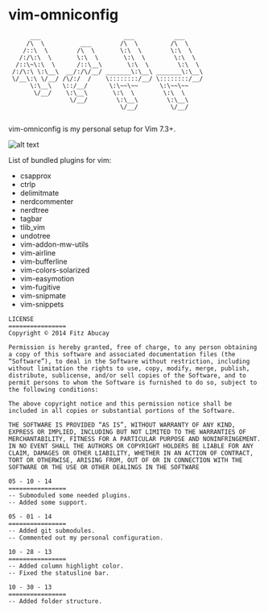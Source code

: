 # vim-omniconfig


```
      ___                       ___           ___     
     /\  \          ___        /\  \         /\  \    
    /::\  \        /\  \       \:\  \        \:\  \   
   /:/\:\  \       \:\  \       \:\  \        \:\  \  
  /::\~\:\  \      /::\__\       \:\  \        \:\  \ 
 /:/\:\ \:\__\  __/:/\/__/ _______\:\__\ _______\:\__\
 \/__\:\ \/__/ /\/:/  /    \::::::::/__/ \::::::::/__/
      \:\__\   \::/__/      \:\~~\~~      \:\~~\~~    
       \/__/    \:\__\       \:\  \        \:\  \     
                 \/__/        \:\__\        \:\__\    
                               \/__/         \/__/    
                                                  
```

vim-omniconfig is my personal setup for Vim 7.3+.

![alt text](https://drive.google.com/uc?export=download&id=0B-blOoIU6Jp5VDNSZkVHQWQ3akU "screenshot")


List of bundled plugins for vim:

+ csapprox
+ ctrlp
+ delimitmate
+ nerdcommenter
+ nerdtree
+ tagbar
+ tlib_vim
+ undotree
+ vim-addon-mw-utils
+ vim-airline
+ vim-bufferline
+ vim-colors-solarized
+ vim-easymotion
+ vim-fugitive
+ vim-snipmate
+ vim-snippets


```
LICENSE
================
Copyright © 2014 Fitz Abucay

Permission is hereby granted, free of charge, to any person obtaining a copy of this software and associated documentation files (the “Software”), to deal in the Software without restriction, including without limitation the rights to use, copy, modify, merge, publish, distribute, sublicense, and/or sell copies of the Software, and to permit persons to whom the Software is furnished to do so, subject to the following conditions:

The above copyright notice and this permission notice shall be included in all copies or substantial portions of the Software.

THE SOFTWARE IS PROVIDED “AS IS”, WITHOUT WARRANTY OF ANY KIND, EXPRESS OR IMPLIED, INCLUDING BUT NOT LIMITED TO THE WARRANTIES OF MERCHANTABILITY, FITNESS FOR A PARTICULAR PURPOSE AND NONINFRINGEMENT. IN NO EVENT SHALL THE AUTHORS OR COPYRIGHT HOLDERS BE LIABLE FOR ANY CLAIM, DAMAGES OR OTHER LIABILITY, WHETHER IN AN ACTION OF CONTRACT, TORT OR OTHERWISE, ARISING FROM, OUT OF OR IN CONNECTION WITH THE SOFTWARE OR THE USE OR OTHER DEALINGS IN THE SOFTWARE
```

```
05 - 10 - 14
================
-- Submoduled some needed plugins.
-- Added some support.

05 - 01 - 14
================
-- Added git submodules.
-- Commented out my personal configuration.

10 - 28 - 13
================
-- Added column highlight color.
-- Fixed the statusline bar.

10 - 30 - 13
================
-- Added folder structure.
```

